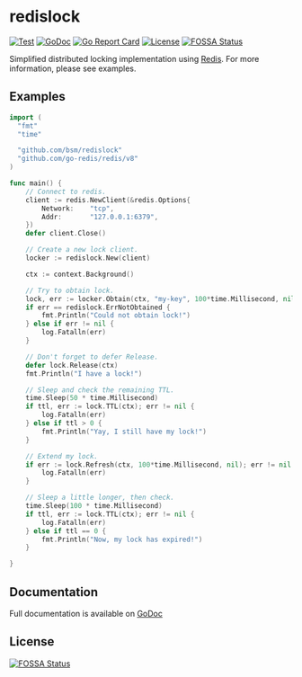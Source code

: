 # redislock

[![Test](https://github.com/bsm/redislock/actions/workflows/test.yml/badge.svg)](https://github.com/bsm/redislock/actions/workflows/test.yml)
[![GoDoc](https://godoc.org/github.com/bsm/redislock?status.png)](http://godoc.org/github.com/bsm/redislock)
[![Go Report Card](https://goreportcard.com/badge/github.com/bsm/redislock)](https://goreportcard.com/report/github.com/bsm/redislock)
[![License](https://img.shields.io/badge/License-Apache%202.0-blue.svg)](https://opensource.org/licenses/Apache-2.0)
[![FOSSA Status](https://app.fossa.com/api/projects/git%2Bgithub.com%2FHaijuncao%2Fredislock.svg?type=shield)](https://app.fossa.com/projects/git%2Bgithub.com%2FHaijuncao%2Fredislock?ref=badge_shield)

Simplified distributed locking implementation using [Redis](http://redis.io/topics/distlock).
For more information, please see examples.

## Examples

```go
import (
  "fmt"
  "time"

  "github.com/bsm/redislock"
  "github.com/go-redis/redis/v8"
)

func main() {
	// Connect to redis.
	client := redis.NewClient(&redis.Options{
		Network:	"tcp",
		Addr:		"127.0.0.1:6379",
	})
	defer client.Close()

	// Create a new lock client.
	locker := redislock.New(client)

	ctx := context.Background()

	// Try to obtain lock.
	lock, err := locker.Obtain(ctx, "my-key", 100*time.Millisecond, nil)
	if err == redislock.ErrNotObtained {
		fmt.Println("Could not obtain lock!")
	} else if err != nil {
		log.Fatalln(err)
	}

	// Don't forget to defer Release.
	defer lock.Release(ctx)
	fmt.Println("I have a lock!")

	// Sleep and check the remaining TTL.
	time.Sleep(50 * time.Millisecond)
	if ttl, err := lock.TTL(ctx); err != nil {
		log.Fatalln(err)
	} else if ttl > 0 {
		fmt.Println("Yay, I still have my lock!")
	}

	// Extend my lock.
	if err := lock.Refresh(ctx, 100*time.Millisecond, nil); err != nil {
		log.Fatalln(err)
	}

	// Sleep a little longer, then check.
	time.Sleep(100 * time.Millisecond)
	if ttl, err := lock.TTL(ctx); err != nil {
		log.Fatalln(err)
	} else if ttl == 0 {
		fmt.Println("Now, my lock has expired!")
	}

}
```

## Documentation

Full documentation is available on [GoDoc](http://godoc.org/github.com/bsm/redislock)


## License
[![FOSSA Status](https://app.fossa.com/api/projects/git%2Bgithub.com%2FHaijuncao%2Fredislock.svg?type=large)](https://app.fossa.com/projects/git%2Bgithub.com%2FHaijuncao%2Fredislock?ref=badge_large)